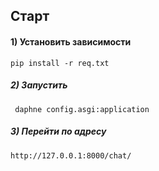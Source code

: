 ## Старт

#### 1) Установить зависимости

    pip install -r req.txt

##### 2) Запустить

     daphne config.asgi:application

##### 3) Перейти по адресу

    http://127.0.0.1:8000/chat/





